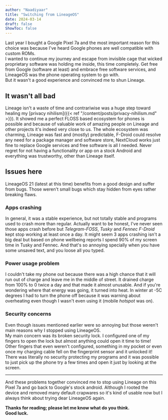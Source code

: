 ```yaml
---
author: "Naadiyaar"
title: "Switching from LineageOS"
date: 2024-03-14
draft: false
ShowToc: false
---
```

Last year I bought a Google Pixel 7a and the most important reason for this choice was because I've heard Google phones are well compatible with custom ROMs.  
I wanted to continue my journey and escape from invisible cage that wicked proprietary software was holding me inside, this time completely.
Get free from Google (software at least) and embrace free software services, and LineageOS was the phone operating system to go with.  
But it wasn't a good experience and convinced me to shun Lineage.

## It wasn't all bad
Lineage isn't a waste of time and contrariwise was a huge step toward healing my [privacy nihilism]({{< ref "/content/posts/privacy-nihilism.md" >}}).
It showed me a perfect FLOSS based ecosystem for phones is possible and because of valuable work of amazing people on Lineage and other projects it's indeed very close to us.
The whole ecosystem was charming, Lineage was fast and (mostly) predictable, F-Droid could resolve any need for a package manager and software store, NextCloud works just fine to replace Google services and free software is all I needed.
Never regret for not having a functionality or app on a stock Android and everything was trustworthy, other than Lineage itself.

## Issues here
LineageOS 21 (latest at this time) benefits from a good design and suffer from bugs.
Those weren't small bugs which stay hidden from eyes rather breaking flaws.

### Apps crashing
In general, it was a stable experience, but not totally stable and programs used to crash more than regular.
Actually want to be honest, I've never seen those apps crash before but *Telegram-FOSS*, *Tusky* and *Fennec F-Droid* kept stop working at least once a day.
It might seem 3 apps crashing isn't a big deal but based on phone wellbeing reports I spend 90% of my screen time in Tusky and Fennec.
And that's so annoying specially when you have some unsaved text, and you loose all you typed.

### Power usage problem
I couldn't take my phone out because there was a high chance that it will run out of charge and leave me in the middle of street.
It drained charge from 100% to 0 twice a day and that made it almost unusable.
And if you're wondering where that energy was going, it turned into heat.
In winter at -5C degrees I had to turn the phone off because it was warning about overheating even though I wasn't even using it (mobile *hotspot* was on).

### Security concerns
Even though issues mentioned earlier were so annoying but those weren't main reasons why I stopped using LineageOS.  
My main concern was its broken security lock.
I configured one of my fingers to open the lock but almost anything could open it time to time!  
Other fingers that even weren't configured, something in my pocket or even once my charging cable fell on the fingerprint sensor and it unlocked it!  
There was literally no security protecting my programs and it was possible to just pick up the phone try a few times and open it just by looking at the screen.

---
And these problems together convinced me to stop using Lineage on this Pixel 7a and go back to Google's stock android.
Although I rooted the device and removed many default crapwares so it's kind of usable now but I always think about trying dear LineageOS again.

**Thanks for reading; please let me know what do you think.  
Good luck.**
